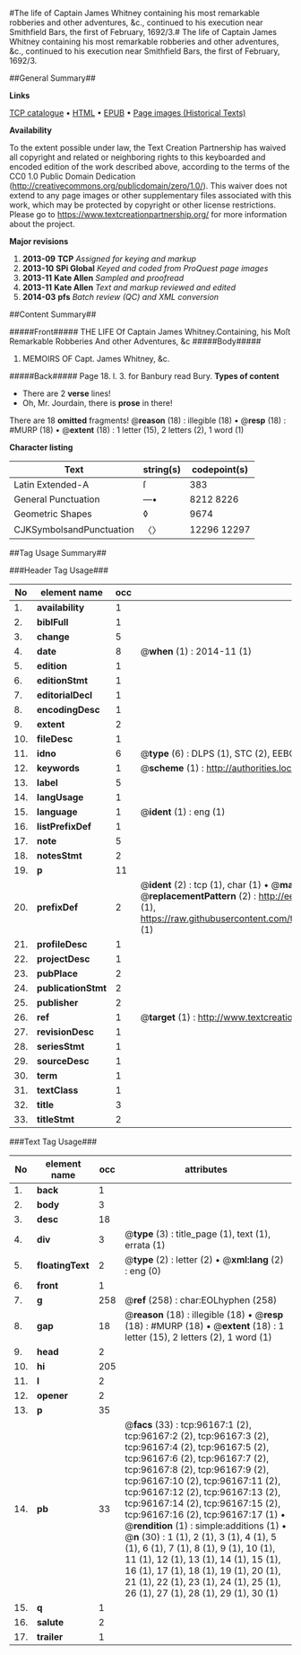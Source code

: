 #The life of Captain James Whitney containing his most remarkable robberies and other adventures, &c., continued to his execution near Smithfield Bars, the first of February, 1692/3.#
The life of Captain James Whitney containing his most remarkable robberies and other adventures, &c., continued to his execution near Smithfield Bars, the first of February, 1692/3.

##General Summary##

**Links**

[TCP catalogue](http://www.ota.ox.ac.uk/tcp/)  • 
[HTML](http://tei.it.ox.ac.uk/tcp/Texts-HTML/free/A48/A48412.html)  • 
[EPUB](http://tei.it.ox.ac.uk/tcp/Texts-EPUB/free/A48/A48412.epub) • 
[Page images (Historical Texts)](https://historicaltexts.jisc.ac.uk/eebo-12979507e)

**Availability**

To the extent possible under law, the Text Creation Partnership has waived all copyright and related or neighboring rights to this keyboarded and encoded edition of the work described above, according to the terms of the CC0 1.0 Public Domain Dedication (http://creativecommons.org/publicdomain/zero/1.0/). This waiver does not extend to any page images or other supplementary files associated with this work, which may be protected by copyright or other license restrictions. Please go to https://www.textcreationpartnership.org/ for more information about the project.

**Major revisions**

1. __2013-09__ __TCP__ *Assigned for keying and markup*
1. __2013-10__ __SPi Global__ *Keyed and coded from ProQuest page images*
1. __2013-11__ __Kate Allen__ *Sampled and proofread*
1. __2013-11__ __Kate Allen__ *Text and markup reviewed and edited*
1. __2014-03__ __pfs__ *Batch review (QC) and XML conversion*

##Content Summary##

#####Front#####
THE LIFE Of Captain James Whitney.Containing, his Moſt Remarkable Robberies And other Adventures, &c
#####Body#####

1. MEMOIRS OF Capt. James Whitney, &c.

#####Back#####
Page 18. l. 3. for Banbury read Bury.
**Types of content**

  * There are 2 **verse** lines!
  * Oh, Mr. Jourdain, there is **prose** in there!

There are 18 **omitted** fragments! 
 @__reason__ (18) : illegible (18)  •  @__resp__ (18) : #MURP (18)  •  @__extent__ (18) : 1 letter (15), 2 letters (2), 1 word (1)

**Character listing**


|Text|string(s)|codepoint(s)|
|---|---|---|
|Latin Extended-A|ſ|383|
|General Punctuation|—•|8212 8226|
|Geometric Shapes|◊|9674|
|CJKSymbolsandPunctuation|〈〉|12296 12297|

##Tag Usage Summary##

###Header Tag Usage###

|No|element name|occ|attributes|
|---|---|---|---|
|1.|__availability__|1||
|2.|__biblFull__|1||
|3.|__change__|5||
|4.|__date__|8| @__when__ (1) : 2014-11 (1)|
|5.|__edition__|1||
|6.|__editionStmt__|1||
|7.|__editorialDecl__|1||
|8.|__encodingDesc__|1||
|9.|__extent__|2||
|10.|__fileDesc__|1||
|11.|__idno__|6| @__type__ (6) : DLPS (1), STC (2), EEBO-CITATION (1), OCLC (1), VID (1)|
|12.|__keywords__|1| @__scheme__ (1) : http://authorities.loc.gov/ (1)|
|13.|__label__|5||
|14.|__langUsage__|1||
|15.|__language__|1| @__ident__ (1) : eng (1)|
|16.|__listPrefixDef__|1||
|17.|__note__|5||
|18.|__notesStmt__|2||
|19.|__p__|11||
|20.|__prefixDef__|2| @__ident__ (2) : tcp (1), char (1)  •  @__matchPattern__ (2) : ([0-9\-]+):([0-9IVX]+) (1), (.+) (1)  •  @__replacementPattern__ (2) : http://eebo.chadwyck.com/downloadtiff?vid=$1&page=$2 (1), https://raw.githubusercontent.com/textcreationpartnership/Texts/master/tcpchars.xml#$1 (1)|
|21.|__profileDesc__|1||
|22.|__projectDesc__|1||
|23.|__pubPlace__|2||
|24.|__publicationStmt__|2||
|25.|__publisher__|2||
|26.|__ref__|1| @__target__ (1) : http://www.textcreationpartnership.org/docs/. (1)|
|27.|__revisionDesc__|1||
|28.|__seriesStmt__|1||
|29.|__sourceDesc__|1||
|30.|__term__|1||
|31.|__textClass__|1||
|32.|__title__|3||
|33.|__titleStmt__|2||


###Text Tag Usage###

|No|element name|occ|attributes|
|---|---|---|---|
|1.|__back__|1||
|2.|__body__|3||
|3.|__desc__|18||
|4.|__div__|3| @__type__ (3) : title_page (1), text (1), errata (1)|
|5.|__floatingText__|2| @__type__ (2) : letter (2)  •  @__xml:lang__ (2) : eng (0)|
|6.|__front__|1||
|7.|__g__|258| @__ref__ (258) : char:EOLhyphen (258)|
|8.|__gap__|18| @__reason__ (18) : illegible (18)  •  @__resp__ (18) : #MURP (18)  •  @__extent__ (18) : 1 letter (15), 2 letters (2), 1 word (1)|
|9.|__head__|2||
|10.|__hi__|205||
|11.|__l__|2||
|12.|__opener__|2||
|13.|__p__|35||
|14.|__pb__|33| @__facs__ (33) : tcp:96167:1 (2), tcp:96167:2 (2), tcp:96167:3 (2), tcp:96167:4 (2), tcp:96167:5 (2), tcp:96167:6 (2), tcp:96167:7 (2), tcp:96167:8 (2), tcp:96167:9 (2), tcp:96167:10 (2), tcp:96167:11 (2), tcp:96167:12 (2), tcp:96167:13 (2), tcp:96167:14 (2), tcp:96167:15 (2), tcp:96167:16 (2), tcp:96167:17 (1)  •  @__rendition__ (1) : simple:additions (1)  •  @__n__ (30) : 1 (1), 2 (1), 3 (1), 4 (1), 5 (1), 6 (1), 7 (1), 8 (1), 9 (1), 10 (1), 11 (1), 12 (1), 13 (1), 14 (1), 15 (1), 16 (1), 17 (1), 18 (1), 19 (1), 20 (1), 21 (1), 22 (1), 23 (1), 24 (1), 25 (1), 26 (1), 27 (1), 28 (1), 29 (1), 30 (1)|
|15.|__q__|1||
|16.|__salute__|2||
|17.|__trailer__|1||
